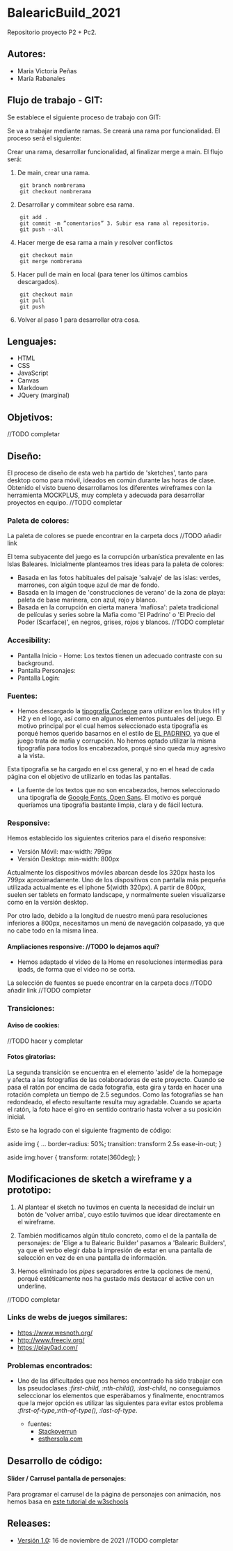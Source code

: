 # BalearicBuild_2021
Repositorio proyecto P2 + Pc2.

## Autores:
* Maria Victoria Peñas
* María Rabanales

## Flujo de trabajo - GIT:
Se establece el siguiente proceso de trabajo con GIT:

Se va a trabajar mediante ramas. Se creará una rama por funcionalidad. El proceso será el siguiente:

Crear una rama, desarrollar funcionalidad, al finalizar merge a main. El flujo será:
1. De main, crear una rama.
~~~
    git branch nombrerama
    git checkout nombrerama
~~~
2. Desarrollar y commitear sobre esa rama.
~~~
    git add .
    git commit -m ”comentarios” 3. Subir esa rama al repositorio.
    git push --all
~~~
4. Hacer merge de esa rama a main y resolver conflictos
~~~
    git checkout main
    git merge nombrerama
~~~
5. Hacer pull de main en local (para tener los últimos cambios descargados).
~~~
    git checkout main 
    git pull
    git push
~~~
6. Volver al paso 1 para desarrollar otra cosa.

## Lenguajes:
* HTML
* CSS
* JavaScript
* Canvas
* Markdown
* JQuery (marginal)

## Objetivos:
//TODO completar

## Diseño:
El proceso de diseño de esta web ha partido de 'sketches', tanto para desktop como para móvil, ideados en común durante las horas de clase. Obtenido el visto bueno desarrollamos los diferentes wireframes con la herramienta MOCKPLUS, muy completa y adecuada para desarrollar proyectos en equipo.
//TODO completar

### Paleta de colores:
La paleta de colores se puede encontrar en la carpeta docs //TODO añadir link

El tema subyacente del juego es la corrupción urbanística prevalente en las Islas Baleares. Inicialmente planteamos tres ideas para la paleta de colores:
* Basada en las fotos habituales del paisaje 'salvaje' de las islas: verdes, marrones, con algún toque azul de mar de fondo.
* Basada en la imagen de 'construcciones de verano' de la zona de playa: paleta de base marinera, con azul, rojo y blanco.
* Basada en la corrupción en cierta manera 'mafiosa': paleta tradicional de películas y series sobre la Mafia como 'El Padrino' o 'El Precio del Poder (Scarface)', en negros, grises, rojos y blancos.
//TODO completar

### Accesibility:

* Pantalla Inicio - Home: Los textos tienen un adecuado contraste con su background.
* Pantalla Personajes:
* Pantalla Login:


### Fuentes:
* Hemos descargado la [tipografía Corleone](https://www.dafont.com/es/corleone.font) para utilizar en los titulos H1 y H2 y en el logo, así como en algunos elementos puntuales del juego. El motivo principal por el cual hemos seleccionado esta tipografía es porqué hemos querido basarnos en el estilo de [EL PADRINO](https://www.filmaffinity.com/es/film809297.html), ya que el juego trata de mafia y corrupción. No hemos optado utilizar la misma tipografía para todos los encabezados, porqué sino queda muy agresivo a la vista.

Esta tipografía se ha cargado en el css general, y no en el head de cada página con el objetivo de utilizarlo en todas las pantallas.

* La fuente de los textos que no son encabezados, hemos seleccionado una tipografía de [Google Fonts, Open Sans](https://fonts.google.com/specimen/Open+Sans). El motivo es porqué queríamos una tipografía bastante limpia, clara y de fácil lectura.

### Responsive:
Hemos establecido los siguientes criterios para el diseño responsive:
* Versión Móvil: max-width: 799px
* Versión Desktop: min-width: 800px

Actualmente los dispositivos móviles abarcan desde los 320px hasta los 799px aproximadamente. Uno de los dispositivos con pantalla más pequeña utilizada actualmente es el iphone 5(width 320px). A partir de 800px, suelen ser tablets en formato landscape, y normalmente suelen visualizarse como en la versión desktop.

Por otro lado, debido a la longitud de nuestro menú para resoluciones inferiores a 800px, necesitamos un menú de navegación colpasado, ya que no cabe todo en la misma linea.

#### Ampliaciones responsive: //TODO lo dejamos aquí?
* Hemos adaptado el video de la Home en resoluciones intermedias para ipads, de forma que el video no se corta.


La selección de fuentes se puede encontrar en la carpeta docs //TODO añadir link
//TODO completar

### Transiciones:
#### Aviso de cookies:
//TODO hacer y completar

#### Fotos giratorias:
La segunda transición se encuentra en el elemento 'aside' de la homepage y afecta a las fotografías de las colaboradoras de este proyecto. Cuando se pasa el ratón por encima de cada fotografía, esta gira y tarda en hacer una rotación completa un tiempo de 2.5 segundos. Como las fotografías se han redondeado, el efecto resultante resulta muy agradable. Cuando se aparta el ratón, la foto hace el giro en sentido contrario hasta volver a su posición inicial.

Esto se ha logrado con el siguiente fragmento de código:

aside img {
  ...
  border-radius: 50%;
  transition: transform 2.5s ease-in-out;
}

aside img:hover {
  transform: rotate(360deg);
}


## Modificaciones de sketch a wireframe y a prototipo:
1. Al plantear el sketch no tuvimos en cuenta la necesidad de incluir un botón de 'volver arriba', cuyo estilo tuvimos que idear directamente en el wireframe.

2. También modificamos algún título concreto, como el de la pantalla de personajes: de 'Elige a tu Balearic Builder' pasamos a 'Balearic Builders', ya que el verbo elegir daba la impresión de estar en una pantalla de selección en vez de en una pantalla de información.

3. Hemos eliminado los *pipes* separadores entre la opciones de menú, porqué estéticamente nos ha gustado más destacar el active con un underline.

//TODO completar

### Links de webs de juegos similares:
* https://www.wesnoth.org/
* http://www.freeciv.org/
* https://play0ad.com/

### Problemas encontrados:

* Uno de las dificultades que nos hemos encontrado ha sido trabajar con las pseudoclases *:first-child, :nth-child(), :last-child*, no conseguíamos seleccionar los elementos que esperábamos y finalmente, enocntramos que la mejor opción es utilizar las siguientes para evitar estos problema *:first-of-type,:nth-of-type(), :last-of-type*.

    * fuentes:
        * [Stackoverrun](https://stackoverrun.com/es/q/1070889)
        * [esthersola.com](https://www.esthersola.com/nth-child-css-ejemplos-practicos/)

## Desarrollo de código:

#### Slider / Carrusel pantalla de personajes:
Para programar el carrusel de la página de personajes con animación, nos hemos basa en [este tutorial de w3schools](https://www.w3schools.com/howto/howto_js_slideshow.asp)

## Releases:
* [Versión 1.0](https://github.com/victoriapenasmiro/BalearicBuild_2021/releases/tag/v1.0): 16 de noviembre de 2021
//TODO completar